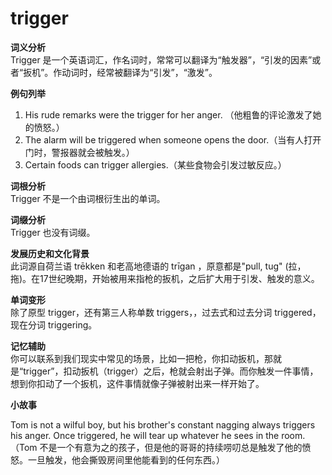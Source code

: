 # trigger

**词义分析**  
Trigger 是一个英语词汇，作名词时，常常可以翻译为“触发器”，“引发的因素”或者“扳机”。作动词时，经常被翻译为“引发”，“激发”。

  

**例句列举**

  

1.  His rude remarks were the trigger for her anger. （他粗鲁的评论激发了她的愤怒。）
2.  The alarm will be triggered when someone opens the door.（当有人打开门时，警报器就会被触发。）
3.  Certain foods can trigger allergies.（某些食物会引发过敏反应。）

  

**词根分析**  
Trigger 不是一个由词根衍生出的单词。

  

**词缀分析**  
Trigger 也没有词缀。

  

**发展历史和文化背景**  
此词源自荷兰语 trēkken 和老高地德语的 trīgan ，原意都是"pull, tug" (拉，拖)。在17世纪晚期，开始被用来指枪的扳机，之后扩大用于引发、触发的意义。

  

**单词变形**  
除了原型 trigger，还有第三人称单数 triggers，，过去式和过去分词 triggered，现在分词 triggering。

  

**记忆辅助**  
你可以联系到我们现实中常见的场景，比如一把枪，你扣动扳机，那就是“trigger”，扣动扳机（trigger）之后，枪就会射出子弹。而你触发一件事情，想到你扣动了一个扳机，这件事情就像子弹被射出来一样开始了。

  

**小故事**

  

Tom is not a wilful boy, but his brother's constant nagging always triggers his anger. Once triggered, he will tear up whatever he sees in the room.  
（Tom 不是一个有意为之的孩子，但是他的哥哥的持续唠叨总是触发了他的愤怒。一旦触发，他会撕毁房间里他能看到的任何东西。）

